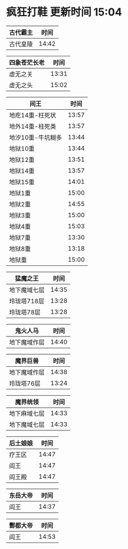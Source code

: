 # 疯狂打鞋 更新时间 15:04

| 古代霸主   | 时间    |
|--------|-------|
| 古代皇陵 | 14:42 |

| 四象苍茫长老   | 时间    |
|--------|-------|
| 虚无之关 | 13:31 |
| 虚无之头 | 15:02 |

| 间王   | 时间    |
|--------|-------|
| 地疙14重-枉死状 | 13:57 |
| 地外14重-柱死类 | 13:57 |
| 地汐10重-牛坑糊多 | 13:44 |
| 地狱10重 | 13:44 |
| 地狱12重 | 13:51 |
| 地狱14重 | 13:57 |
| 地狱15重 | 14:01 |
| 地狱1重 | 15:00 |
| 地狱2重 | 14:55 |
| 地狱3重 | 15:00 |
| 地狱4重 | 15:03 |
| 地狱7重 | 13:30 |
| 地狱8重 | 13:18 |
| 地狱重 | 15:00 |

| 猛魔之王   | 时间    |
|--------|-------|
| 地下魔域七层 | 14:35 |
| 玲珑塔718层 | 13:28 |
| 玲珑塔78层 | 13:28 |

| 鬼火人马   | 时间    |
|--------|-------|
| 地下魔域作层 | 14:40 |

| 魔界巨兽   | 时间    |
|--------|-------|
| 地下魔域作层 | 14:38 |
| 玲珑塔76层 | 13:24 |

| 魔界统领   | 时间    |
|--------|-------|
| 地下麻域七层 | 14:33 |
| 地下魔域七层 | 14:33 |

| 后土娘娘   | 时间    |
|--------|-------|
| 疗王区 | 14:47 |
| 阎王 | 14:47 |
| 阎王殿 | 14:47 |

| 东岳大帝   | 时间    |
|--------|-------|
| 阎王 | 14:37 |

| 酆都大帝   | 时间    |
|--------|-------|
| 阎王 | 14:53 |